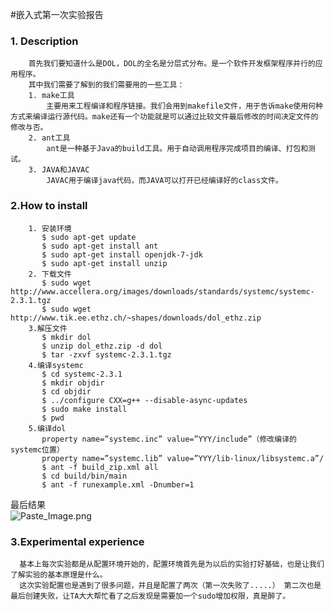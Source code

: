 #嵌入式第一次实验报告

###  1. Description
        首先我们要知道什么是DOL，DOL的全名是分层式分布。是一个软件开发框架程序并行的应用程序。
        其中我们需要了解到的我们需要用的一些工具：
        1. make工具
            主要用来工程编译和程序链接。我们会用到makefile文件，用于告诉make使用何种方式来编译运行源代码。make还有一个功能就是可以通过比较文件最后修改的时间决定文件的修改与否。
        2. ant工具
            ant是一种基于Java的build工具。用于自动调用程序完成项目的编译、打包和测试。
        3. JAVA和JAVAC
            JAVAC用于编译java代码，而JAVA可以打开已经编译好的class文件。
###  2.How to install
        1. 安装环境
           $ sudo apt-get update
           $ sudo apt-get install ant
           $ sudo apt-get install openjdk-7-jdk
           $ sudo apt-get install unzip
        2. 下载文件
           $ sudo wget http://www.accellera.org/images/downloads/standards/systemc/systemc-2.3.1.tgz
           $ sudo wget http://www.tik.ee.ethz.ch/~shapes/downloads/dol_ethz.zip
        3.解压文件
           $ mkdir dol
           $ unzip dol_ethz.zip -d dol
           $ tar -zxvf systemc-2.3.1.tgz
        4.编译systemc
           $ cd systemc-2.3.1
           $ mkdir objdir
           $ cd objdir
           $ ../configure CXX=g++ --disable-async-updates
           $ sudo make install
           $ pwd
        5.编译dol
           property name=”systemc.inc” value=”YYY/include”（修改编译的systemc位置）
           property name=”systemc.lib” value=”YYY/lib-linux/libsystemc.a”/
           $ ant -f build_zip.xml all
           $ cd build/bin/main
           $ ant -f runexample.xml -Dnumber=1

最后结果           
![Paste_Image.png](http://upload-images.jianshu.io/upload_images/3162604-62c6484c40638da7.png?imageMogr2/auto-orient/strip%7CimageView2/2/w/1240)


###  3.Experimental experience
      基本上每次实验都是从配置环境开始的，配置环境首先是为以后的实验打好基础，也是让我们了解实验的基本原理是什么。
      这次实验配置也是遇到了很多问题，并且是配置了两次（第一次失败了.....） 第二次也是最后创建失败，让TA大大帮忙看了之后发现是需要加一个sudo增加权限，真是醉了。
